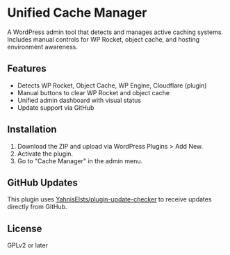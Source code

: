 # Unified Cache Manager

A WordPress admin tool that detects and manages active caching systems. Includes manual controls for WP Rocket, object cache, and hosting environment awareness.

## Features
- Detects WP Rocket, Object Cache, WP Engine, Cloudflare (plugin)
- Manual buttons to clear WP Rocket and object cache
- Unified admin dashboard with visual status
- Update support via GitHub

## Installation
1. Download the ZIP and upload via WordPress Plugins > Add New.
2. Activate the plugin.
3. Go to "Cache Manager" in the admin menu.

## GitHub Updates
This plugin uses [YahnisElsts/plugin-update-checker](https://github.com/YahnisElsts/plugin-update-checker) to receive updates directly from GitHub.

## License
GPLv2 or later
